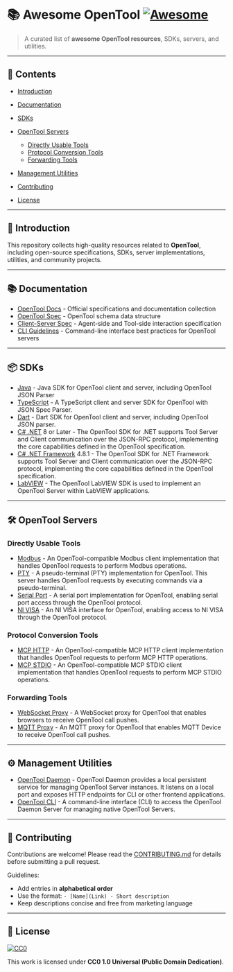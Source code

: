 # 📚 Awesome OpenTool [![Awesome](https://awesome.re/badge.svg)](https://awesome.re)

> A curated list of **awesome OpenTool resources**, SDKs, servers, and utilities.

---

## 📖 Contents

* [Introduction](#-introduction)
* [Documentation](#-documentation)
* [SDKs](#-sdks)
* [OpenTool Servers](#-opentool-servers)

    * [Directly Usable Tools](#directly-usable-tools)
    * [Protocol Conversion Tools](#protocol-conversion-tools)
    * [Forwarding Tools](#forwarding-tools)
* [Management Utilities](#-management-utilities)
* [Contributing](#-contributing)
* [License](#-license)

---

## 📖 Introduction

This repository collects high-quality resources related to **OpenTool**,
including open-source specifications, SDKs, server implementations, utilities, and community projects.

---

## 📚 Documentation

* [OpenTool Docs](https://github.com/opentool-hub/opentool-spec) - Official specifications and documentation collection
* [OpenTool Spec](https://github.com/opentool-hub/opentool-spec/blob/main/opentool-specification-cn.md) - OpenTool schema data structure
* [Client-Server Spec](https://github.com/opentool-hub/opentool-spec/blob/main/client-server-specification-cn.md) - Agent-side and Tool-side interaction specification
* [CLI Guidelines](https://github.com/opentool-hub/opentool-spec/blob/main/opentool-server-cli-guidelines-cn.md) - Command-line interface best practices for OpenTool servers

---

## 📦 SDKs

* [Java](https://github.com/opentool-hub/opentool-java) - Java SDK for OpenTool client and server, including OpenTool JSON Parser
* [TypeScript](https://github.com/opentool-hub/opentool-typescript) - A TypeScript client and server SDK for OpenTool with JSON Spec Parser.
* [Dart](https://github.com/opentool-hub/opentool-dart) - Dart SDK for OpenTool client and server, including OpenTool JSON parser.
* [C# .NET](https://github.com/opentool-hub/opentool-csharp-net) 8 or Later - The OpenTool SDK for .NET supports Tool Server and Client communication over the JSON-RPC protocol, implementing the core capabilities defined in the OpenTool specification.
* [C# .NET Framework](https://github.com/opentool-hub/opentool-csharp-netfx) 4.8.1 - The OpenTool SDK for .NET Framework supports Tool Server and Client communication over the JSON-RPC protocol, implementing the core capabilities defined in the OpenTool specification.
* [LabVIEW](https://github.com/opentool-hub/opentool-labview) - The OpenTool LabVIEW SDK is used to implement an OpenTool Server within LabVIEW applications.

---

## 🛠 OpenTool Servers

### Directly Usable Tools

* [Modbus](https://github.com/opentool-hub/opentool-server-modbus) - An OpenTool-compatible Modbus client implementation that handles OpenTool requests to perform Modbus operations.
* [PTY](https://github.com/opentool-hub/opentool-server-pty) - A pseudo-terminal (PTY) implementation for OpenTool. This server handles OpenTool requests by executing commands via a pseudo-terminal.
* [Serial Port](https://github.com/opentool-hub/opentool-server-serial-port) - A serial port implementation for OpenTool, enabling serial port access through the OpenTool protocol.
* [NI VISA](https://github.com/opentool-hub/opentool-server-ni-visa) - An NI VISA interface for OpenTool, enabling access to NI VISA through the OpenTool protocol.

### Protocol Conversion Tools

* [MCP HTTP](https://github.com/opentool-hub/opentool-server-mcp-http) - An OpenTool-compatible MCP HTTP client implementation that handles OpenTool requests to perform MCP HTTP operations.
* [MCP STDIO](https://github.com/opentool-hub/opentool-server-mcp-stdio) - An OpenTool-compatible MCP STDIO client implementation that handles OpenTool requests to perform MCP STDIO operations.

### Forwarding Tools

* [WebSocket Proxy](https://github.com/opentool-hub/opentool-server-websocket-proxy) - A WebSocket proxy for OpenTool that enables browsers to receive OpenTool call pushes.
* [MQTT Proxy](https://github.com/opentool-hub/opentool-server-mqtt-proxy) - An MQTT proxy for OpenTool that enables MQTT Device to receive OpenTool call pushes.

---

## ⚙️ Management Utilities

* [OpenTool Daemon](https://github.com/opentool-hub/opentool-util-daemon) - OpenTool Daemon provides a local persistent service for managing OpenTool Server instances. It listens on a local port and exposes HTTP endpoints for CLI or other frontend applications.
* [OpenTool CLI](https://github.com/opentool-hub/opentool-util-cli) - A command-line interface (CLI) to access the OpenTool Daemon Server for managing native OpenTool Servers.

---

## 🤝 Contributing

Contributions are welcome! Please read the [CONTRIBUTING.md](CONTRIBUTING.md) for details before submitting a pull request.

Guidelines:

* Add entries in **alphabetical order**
* Use the format: `- [Name](Link) - Short description`
* Keep descriptions concise and free from marketing language

---

## 📜 License

[![CC0](https://licensebuttons.net/p/zero/1.0/88x31.png)](LICENSE)

This work is licensed under **CC0 1.0 Universal (Public Domain Dedication)**.
